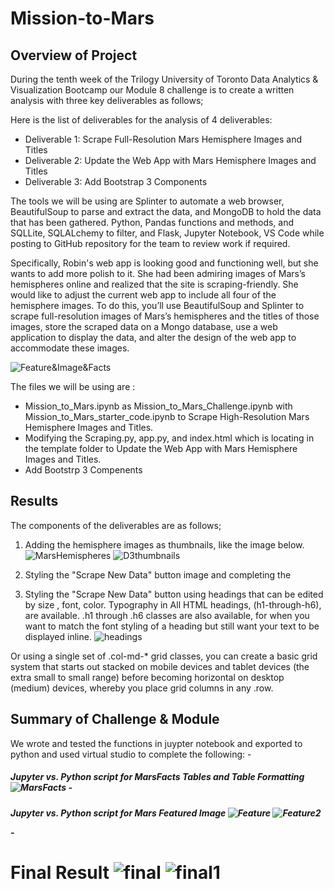 # Mission-to-Mars
 
## Overview of Project

During the tenth week of the Trilogy University of Toronto Data Analytics & Visualization Bootcamp our Module 8 challenge is to create a written analysis with three key deliverables as follows; 

Here is the list of deliverables for the analysis of 4 deliverables:

- Deliverable 1: Scrape Full-Resolution Mars Hemisphere Images and Titles
- Deliverable 2: Update the Web App with Mars Hemisphere Images and Titles
- Deliverable 3: Add Bootstrap 3 Components

The tools we will be using are Splinter to automate a web browser, BeautifulSoup to parse and extract the data, and MongoDB to hold the data that has been gathered. Python, Pandas functions and methods, and SQLLite, SQLALchemy to filter, and Flask, Jupyter Notebook, VS Code while posting to GitHub repository for the team to review work if required.

Specifically, Robin's web app is looking good and functioning well, but she wants to add more polish to it. She had been admiring images of Mars’s hemispheres online and realized that the site is scraping-friendly. She would like to adjust the current web app to include all four of the hemisphere images. To do this, you’ll use BeautifulSoup and Splinter to scrape full-resolution images of Mars’s hemispheres and the titles of those images, store the scraped data on a Mongo database, use a web application to display the data, and alter the design of the web app to accommodate these images.

![Feature&Image&Facts](https://github.com/735713038455163/Mission-to-Mars/blob/main/Feature%26Image%26FactsPNG.PNG)

The files we will be using are :

- Mission_to_Mars.ipynb as Mission_to_Mars_Challenge.ipynb with Mission_to_Mars_starter_code.ipynb to Scrape High-Resolution Mars Hemisphere Images and Titles.
- Modifying the Scraping.py, app.py, and index.html which is locating in the template folder to Update the Web App with Mars Hemisphere Images and Titles.
- Add Bootstrp 3 Compenents 

## Results

The components of the deliverables are as follows;

 1. Adding the hemisphere images as thumbnails, like the image below.
![MarsHemispheres](https://github.com/735713038455163/Mission-to-Mars/blob/main/MarsHemispheres.PNG)
![D3thumbnails](https://github.com/735713038455163/Mission-to-Mars/blob/main/D3thumbnails.PNG)

 2. Styling the "Scrape New Data" button image and completing the 


 3. Styling the "Scrape New Data" button using headings that can be edited by size , font, color. 
Typography in All HTML headings, (h1-through-h6), are available. .h1 through .h6 classes are also available, for when you want to match the font styling of a heading but still want your text to be displayed inline.
![headings](https://github.com/735713038455163/Mission-to-Mars/blob/main/headings.PNG)

Or using a single set of .col-md-* grid classes, you can create a basic grid system that starts out stacked on mobile devices and tablet devices (the extra small to small range) before becoming horizontal on desktop (medium) devices, whereby you place grid columns in any .row.


## Summary of Challenge & Module 

We wrote and tested the functions in juypter notebook and exported to python and used virtual studio to complete the following:
-<h5>Jupyter vs. Python script for MarsFacts Tables and Table Formatting 
![MarsFacts](https://github.com/735713038455163/Mission-to-Mars/blob/main/MarsFacts.PNG)
-<h5>Jupyter vs. Python script for Mars Featured Image 
![Feature](https://github.com/735713038455163/Mission-to-Mars/blob/main/Feature.PNG)
![Feature2](https://github.com/735713038455163/Mission-to-Mars/blob/main/Feature2.PNG)

-<h1>Final Result
![final](https://github.com/735713038455163/Mission-to-Mars/blob/main/final.PNG)
![final1](https://github.com/735713038455163/Mission-to-Mars/blob/main/final1.PNG)
